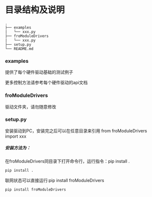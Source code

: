 # 目录结构及说明


```
.
├── examples
|   └── xxx.py
├── froModuleDrivers
|   └── xxx.py
├── setup.py
└── README.md

```



### examples

提供了每个硬件驱动基础的测试例子

更多控制方法请参考每个硬件驱动的api文档



### froModuleDrivers

驱动文件夹，请勿随意修改



### setup.py

安装驱动到PC，安装完之后可以在任意目录来引用 from froModuleDrivers import xxx

##### 安装方法为：

在froModuleDrivers同目录下打开命令行，运行指令：pip install .

```python
pip install .
```

联网状态可以直接运行:pip install froModuleDrivers
```python
pip install froModuleDrivers
```